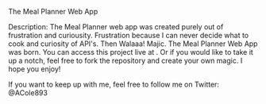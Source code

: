 The Meal Planner Web App

Description:
The Meal Planner web app was created purely out of frustration and curiousity. Frustration because I can never decide what to cook and curiosity of API's. Then Walaaa! Majic. The Meal Planner Web App was born. You can access this project live at . Or if you would like to take it up a notch, feel free to fork the repository and create your own magic. I hope you enjoy!


If you want to keep up with me, feel free to follow me on Twitter:  @ACole893
